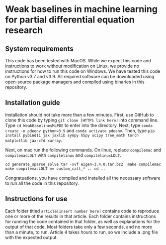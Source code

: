 # Weak baselines in machine learning for partial differential equation research

## System requirements

This code has been tested with MacOS. While we expect this code and instructions to work without modification on Linux, we provide no instructions for how to run this code on Windows. We have tested this code on Python v3.7 and v3.9. All required software can be downloaded using open-source package managers and compiled using binaries in this repository.

## Installation guide

Installation should not take more than a few minutes. First, use GitHub to clone this code by typing `git clone [HTTPS link here]` into command line. Type `cd WeakBaselinesMLPDE` to enter into the directory. Next, type `conda create -n pdeenv python=3.9` and `conda activate pdeenv`. Then, type `pip install pybind11 jax jaxlib sympy h5py scipy tree_math torch matplotlib jax-cfd xarray`. 

Next, on mac run the following commands. On linux, replace `compilemac` and `compilemacLDLT` with `compilelinux` and `compilelinuxLDLT`. 

`cd generate_sparse_solve
tar -xvf eigen-3.4.0.tar.bz2 
make compilemac
make compilemacLDLT
mv custom_call_* ..
cd ..`

Congratuations, you have compiled and installed all the necessary software to run all the code in this repository.

## Instructions for use

Each folder titled `article[insert number here]` contains code to reproduce one or more of the results in that article. Each folder contains instructions for running the code contained in that folder, as well as explanations for the output of that code. Most folders take only a few seconds, and no more than a minute, to run. Article 4 takes hours to run, so we include a .png file with the expected output.


